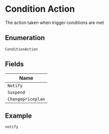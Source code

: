 
# Condition Action

The action taken when trigger conditions are met

## Enumeration

`ConditionAction`

## Fields

| Name |
|  --- |
| `Notify` |
| `Suspend` |
| `Changepriceplan` |

## Example

```
notify
```

